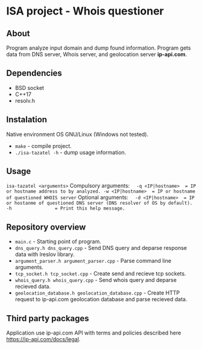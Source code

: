 # ISA project - Whois questioner

## About
Program analyze input domain and dump found information. Program gets data from
DNS server, Whois server, and geolocation server **ip-api.com**.

## Dependencies
- BSD socket
- C++17
- resolv.h

## Instalation
Native environment OS GNU/Linux (Windows not tested).
- ``make`` - compile project.
- ``./isa-tazatel -h`` - dump usage information.
## Usage
``isa-tazatel <arguments>``
Compulsory arguments:
``  -q <IP|hostname>  = IP or hostname address to by analyzed.
  -w <IP|hostname>  = IP or hostname of questioned WHOIS server``
Optional arguments:
``  -d <IP|hostname>  = IP or hostanme of questioned DNS server
                     (DNS resolver of OS by default).
  -h                = Print this help message.``

## Repository overview
- ``main.c`` - Starting point of program.
- ``dns_query.h dns_query.cpp`` - Send DNS query and deparse response data with lreslov library.
- ``argument_parser.h argument_parser.cpp`` - Parse command line arguments.
- ``tcp_socket.h tcp_socket.cpp`` - Create send and recieve tcp sockets.
- ``whois_query.h whois_query.cpp`` - Send whois query and deparse recieved data.
- ``geolocation_database.h geolocation_database.cpp`` - Create HTTP request to ip-api.com geolocation database and parse recieved data.

## Third party packages
Application use ip-api.com API with terms and policies described here https://ip-api.com/docs/legal.


